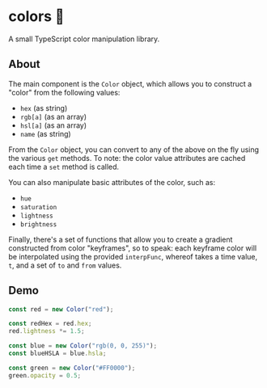 # colors 🎨

A small TypeScript color manipulation library.

## About

The main component is the `Color` object, which allows you to construct a "color" from the following values:

-   `hex` (as string)
-   `rgb[a]` (as an array)
-   `hsl[a]` (as an array)
-   `name` (as string)

From the `Color` object, you can convert to any of the above on the fly using the various `get` methods. To note: the color value attributes are cached each time a `set` method is called.

You can also manipulate basic attributes of the color, such as:

-   `hue`
-   `saturation`
-   `lightness`
-   `brightness`

Finally, there's a set of functions that allow you to create a gradient constructed from color "keyframes", so to speak: each keyframe color will be interpolated using the provided `interpFunc`, whereof takes a time value, `t`, and a set of `to` and `from` values.

## Demo

```ts
const red = new Color("red");

const redHex = red.hex;
red.lightness *= 1.5;

const blue = new Color("rgb(0, 0, 255)");
const blueHSLA = blue.hsla;

const green = new Color("#FF0000");
green.opacity = 0.5;
```
